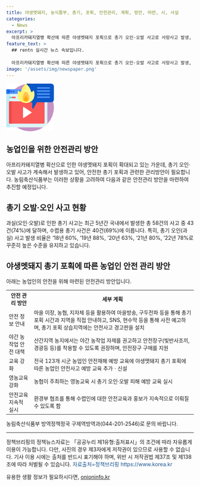 ```yaml
---
title: 야생멧돼지, 농식품부, 총기, 포획, 안전관리, 계획, 방안, 마련, 시, 사실
categories:
  - News
excerpt: >
  아프리카돼지열병 확산에 따른 야생멧돼지 포획으로 총기 오인·오발 사고로 사망사고 발생, 총기 안전 관리방안 필요  농식품부는 야생멧돼지 총기 포획 안전을 위해 마을 안내, 안전장구 지원, 안전교육 등을 추진할 예정이다. 더위 피해 저녁에 활동하는 야생멧돼지와 수렵인으로 인한 안전사고 우려가 높아, 이에 대응하기 위한 세부적인 안전대책을 제시했다.
feature_text: >
  ## rentn 실시간 뉴스 속보입니다.

  아프리카돼지열병 확산에 따른 야생멧돼지 포획으로 총기 오인·오발 사고로 사망사고 발생, 총기 안전 관리방안 필요  농식품부는 야생멧돼지 총기 포획 안전을 위해 마을 안내, 안전장구 지원, 안전교육 등을 추진할 예정이다. 더위 피해 저녁에 활동하는 야생멧돼지와 수렵인으로 인한 안전사고 우려가 높아, 이에 대응하기 위한 세부적인 안전대책을 제시했다.
image: '/assets/img/newspaper.png'
---
```


<p><img src="/assets/img/news.png" alt="rentncar 속보" /></p>

<h2>농업인을 위한 안전관리 방안</h2>

<p data-ke-size="size16">아프리카돼지열병 확산으로 인한 야생멧돼지 포획이 확대되고 있는 가운데, 총기 오인·오발 사고가 계속해서 발생하고 있어, 안전한 총기 포획과 관련한 관리방안이 필요합니다. 농림축산식품부는 이러한 상황을 고려하여 다음과 같은 안전관리 방안을 마련하여 추진할 예정입니다.</p>

<h2>총기 오발·오인 사고 현황</h2>

<p>과실(오인·오발)로 인한 총기 사고는 최근 5년간 국내에서 발생한 총 58건의 사고 중 43건(74%)에 달하며, 수렵용 총기 사건은 40건(69%)에 이릅니다. 특히, 총기 오인(과실) 사고 발생 비율은 ‘18년 60%, ’19년 88%, ’20년 63%, ‘21년 80%, ’22년 78%로 꾸준히 높은 수준을 유지하고 있습니다.</p>

<h2>야생멧돼지 총기 포획에 따른 농업인 안전 관리 방안</h2>

<p>아래는 농업인의 안전을 위해 마련된 안전관리 방안입니다.</p>

<table>
  <tr>
    <th>안전 관리 방안</th>
    <th>세부 계획</th>
  </tr>
  <tr>
    <td>안전 정보 안내</td>
    <td>마을 이장, 농협, 지자체 등을 활용하여 마을방송, 구두전파 등을 통해 총기 포획 시간과 지역을 직접 안내하고, SNS, 현수막 등을 통해 사전 예고하며, 총기 포획 상습지역에는 안전사고 경고판을 설치</td>
  </tr>
  <tr>
    <td>야간 농작업 안전 대책</td>
    <td>산간지역 농지에서는 야간 농작업 자제를 권고하고 안전장구(빛반사조끼, 경광등 등)를 착용할 수 있도록 권장하며, 안전장구 구매를 지원</td>
  </tr>
  <tr>
    <td>교육 강화</td>
    <td>전국 123개 시군 농업인 안전재해 예방 교육에 야생멧돼지 총기 포획에 따른 농업인 안전사고 예방 교육 추가ㆍ신설</td>
  </tr>
  <tr>
    <td>영농교육 강화</td>
    <td>농협이 주최하는 영농교육 시 총기 오인·오발 피해 예방 교육 실시</td>
  </tr>
  <tr>
    <td>안전교육 지속적 실시</td>
    <td>환경부 협조를 통해 수렵인에 대한 안전교육과 홍보가 지속적으로 이뤄질 수 있도록 함</td>
  </tr>
</table>

<p data-ke-size="size16">농림축산식품부 방역정책정국 구제역방역과(044-201-2546)로 문의 바랍니다.</p>

<hr>

<p data-ke-size="size16">정책브리핑의 정책뉴스자료는 「공공누리 제1유형:출처표시」의 조건에 따라 자유롭게 이용이 가능합니다. 다만, 사진의 경우 제3자에게 저작권이 있으므로 사용할 수 없습니다. 기사 이용 시에는 출처를 반드시 표기해야 하며, 위반 시 저작권법 제37조 및 제138조에 따라 처벌될 수 있습니다. <span style="color: #1a5490;">자료출처=정책브리핑 https://www.korea.kr</span></p>
유용한 생활 정보가 필요하시다면, <a href="https://onioninfo.kr" rel="dofollow">onioninfo.kr</a>


